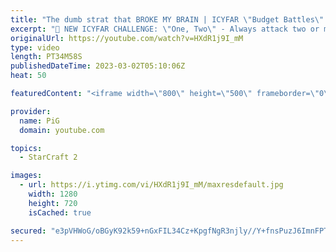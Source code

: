 ```yaml
---
title: "The dumb strat that BROKE MY BRAIN | ICYFAR \"Budget Battles\" - StarCraft 2"
excerpt: "🤯 NEW ICYFAR CHALLENGE: \"One, Two\" - Always attack two or more locations at once. Send submissions to eonblu95@gmail.com as attachment AND only ICYFAR as the subject. Max 1 replay per person. Latest submission is on the 30th March.  🤯 In this month’s episode of I Cast Your Freakin Awesome Replays (ICYFAR)"
originalUrl: https://youtube.com/watch?v=HXdR1j9I_mM
type: video
length: PT34M58S
publishedDateTime: 2023-03-02T05:10:06Z
heat: 50

featuredContent: "<iframe width=\"800\" height=\"500\" frameborder=\"0\" src=\"https://www.youtube.com/embed/HXdR1j9I_mM\" allow=\"accelerometer; autoplay; encrypted-media; gyroscope; picture-in-picture\" allowfullscreen></iframe>"

provider:
  name: PiG
  domain: youtube.com

topics:
  - StarCraft 2

images:
  - url: https://i.ytimg.com/vi/HXdR1j9I_mM/maxresdefault.jpg
    width: 1280
    height: 720
    isCached: true

secured: "e3pVHWoG/oBGyK92k59+nGxFIL34Cz+KpgfNgR3njly//Y+fnsPuzJ6ImnFPT9amryYcJ4sjE2btp7WqDgnUXGaaW+BgkFAY9VbNy8bAoevxr9T2LWqZt2GRjor3pjgkWKlfmXKBra2kG1NWaq951QrYvl9j2yodHZx0phSeq73kOiqj29BxrkwdamO7wdEoashtK+JHsiwNGlFUJLnqFOKdDVxgCZD2Nyl3tRhlnIhn+CvpxjIsXojflO1levU1nD/z8JVpWnMU8uyB4QuPbYJvtP5Ah99hTwD/OhiQHamYaZd93nx+yyIcb0+3lA081iqSGpORciAdyEW9XacFArCbYguaXREnjDfe8VKsK8Xmoyx/17/vwpBrPp6oXDwQfB/I/tktyDzZlm5xj/Bxvkx23NzWRjvNLklGMgpLyVg=;5+CrerMBJW6/sQgd01DY1w=="
---
```



